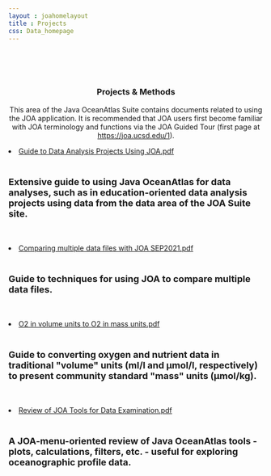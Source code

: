 ```yaml
---
layout : joahomelayout
title : Projects
css: Data_homepage
---
```


<section id="call-to-action2">
	<section id="call-to-action">
		<div class="container wow fadeIn">
			<br>
			<br>
			<br>
			<div class="row">
				<div class="col-lg-9 text-center text-lg-left" style="flex:0 0 100%;max-width:100%">
					<h3 class="cta-title"><center>Projects & Methods</center></h3>
					<p class="cta-text" style="text-align:center;">This area of the Java OceanAtlas Suite contains documents related to using the JOA application. It is recommended that JOA users first become familiar with JOA terminology and functions via the JOA Guided Tour (first page at <a href="1">https://joa.ucsd.edu/1</a>).</p>
				</div>
			</div>
		</div>
	</section>
</section>

<section id="call-to-action1">
	<section id="call-to-action3">
		<div class="container wow fadeIn">
			<div class="col-lg-9 text-center text-lg-left" style="flex:0 0 100%;max-width:100%">
				<p class="cta-text">
					<li><a href="assets/documents/Guide to Data Analysis Projects Using JOA.pdf">Guide to Data Analysis Projects Using JOA.pdf</a></li>
					<br>
					<h3 class="cta-text" style="font-size: 18px">Extensive guide to using Java OceanAtlas for data analyses, such as in education-oriented data analysis projects using data from the data area of the JOA Suite site.</h3> </p>
				<br>
				<p class="cta-text">
					<li><a href="assets/documents/Comparing multiple data files with JOA SEP2021.pdf">Comparing multiple data files with JOA SEP2021.pdf</a></li>
					<br>
					<h3 class="cta-text" style="font-size: 18px">Guide to techniques for using JOA to compare multiple data files.</h3> </p>
				<br>
				<p class="cta-text">
					<li><a href="assets/documents/O2 in volume units to O2 in mass units.pdf">O2 in volume units to O2 in mass units.pdf</a></li>
					<br>
					<h3 class="cta-text" style="font-size: 18px">Guide to converting oxygen and nutrient data in traditional "volume" units (ml/l and µmol/l, respectively) to present community standard "mass" units (µmol/kg).</h3> </p>
				<br>
				<p class="cta-text">
					<li><a href="assets/documents/Review of JOA Tools for Data Examination.pdf">Review of JOA Tools for Data Examination.pdf</a></li>
					<br>
					<h3 class="cta-text" style="font-size: 18px">A JOA-menu-oriented review of Java OceanAtlas tools - plots, calculations, filters, etc. - useful for exploring oceanographic profile data.</h3> </p>
				<br> </div>
		</div>
	</section>
</section>



